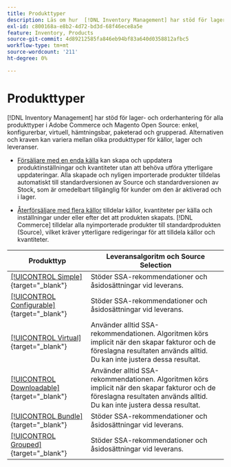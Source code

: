 ```yaml
---
title: Produkttyper
description: Läs om hur  [!DNL Inventory Management] har stöd för lager- och orderhantering för alla Adobe Commerce- och Magento Open Source-produkttyper.
exl-id: c800168a-e8b2-4d72-bd3d-68f46ece8a5e
feature: Inventory, Products
source-git-commit: 4d89212585fa846eb94bf83a640d0358812afbc5
workflow-type: tm+mt
source-wordcount: '211'
ht-degree: 0%

---
```


# Produkttyper

[!DNL Inventory Management] har stöd för lager- och orderhantering för alla produkttyper i Adobe Commerce och Magento Open Source: enkel, konfigurerbar, virtuell, hämtningsbar, paketerad och grupperad. Alternativen och kraven kan variera mellan olika produkttyper för källor, lager och leveranser.

- [Försäljare med en enda källa](merchant-sourcing.md#single-source-merchants) kan skapa och uppdatera produktinställningar och kvantiteter utan att behöva utföra ytterligare uppdateringar. Alla skapade och nyligen importerade produkter tilldelas automatiskt till standardversionen av Source och standardversionen av Stock, som är omedelbart tillgänglig för kunder om den är aktiverad och i lager.

- [Återförsäljare med flera källor](merchant-sourcing.md#multi-source-merchants) tilldelar källor, kvantiteter per källa och inställningar under eller efter det att produkten skapats. [!DNL Commerce] tilldelar alla nyimporterade produkter till standardprodukten (Source), vilket kräver ytterligare redigeringar för att tilldela källor och kvantiteter.

| Produkttyp | Leveransalgoritm och Source Selection |
|--|--|
| [[!UICONTROL Simple]](../catalog/product-create-simple.md){target="_blank"} | Stöder SSA-rekommendationer och åsidosättningar vid leverans. |
| [[!UICONTROL Configurable]](../catalog/product-create-configurable.md){target="_blank"} | Stöder SSA-rekommendationer och åsidosättningar vid leverans. |
| [[!UICONTROL Virtual]](../catalog/product-create-virtual.md){target="_blank"} | Använder alltid SSA-rekommendationen. Algoritmen körs implicit när den skapar fakturor och de föreslagna resultaten används alltid.<br/>Du kan inte justera dessa resultat. |
| [[!UICONTROL Downloadable]](../catalog/product-create-downloadable.md){target="_blank"} | Använder alltid SSA-rekommendationen. Algoritmen körs implicit när den skapar fakturor och de föreslagna resultaten används alltid. <br/>Du kan inte justera dessa resultat. |
| [[!UICONTROL Bundle]](../catalog/product-create-bundle.md){target="_blank"} | Stöder SSA-rekommendationer och åsidosättningar vid leverans. |
| [[!UICONTROL Grouped]](../catalog/product-create-grouped.md){target="_blank"} | Stöder SSA-rekommendationer och åsidosättningar vid leverans. |
